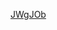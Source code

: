 <p data-height="265" data-theme-id="0" data-slug-hash="JWgJOb" data-default-tab="js,result" data-user="walkingtree" data-embed-version="2" data-pen-title="Grids13LockedWithGrouping" class="codepen"><a href="http://codepen.io/walkingtree/pen/JWgJOb/">JWgJOb</a></p>
